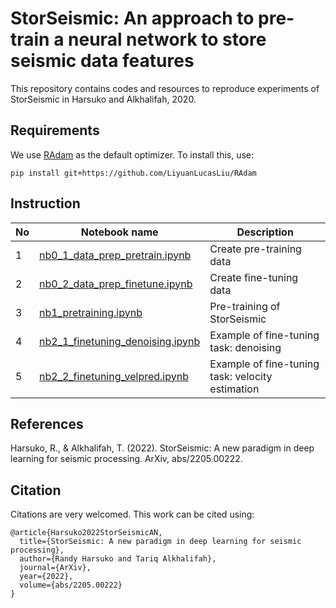 # StorSeismic: An approach to pre-train a neural network to store seismic data features
This repository contains codes and resources to reproduce experiments of StorSeismic in Harsuko and Alkhalifah, 2020.

## Requirements
We use [RAdam](https://github.com/LiyuanLucasLiu/RAdam) as the default optimizer. To install this, use:
```
pip install git+https://github.com/LiyuanLucasLiu/RAdam
```

## Instruction

| No | Notebook name |Description |
| --- | --- | --- |
| 1 | [nb0_1_data_prep_pretrain.ipynb](https://github.com/swag-kaust/storseismic/blob/main/nb0_1_data_prep_pretrain.ipynb) | Create pre-training data |
| 2 | [nb0_2_data_prep_finetune.ipynb](https://github.com/swag-kaust/storseismic/blob/main/nb0_2_data_prep_finetune.ipynb) | Create fine-tuning data |
| 3 | [nb1_pretraining.ipynb](https://github.com/swag-kaust/storseismic/blob/main/nb1_pretraining.ipynb) | Pre-training of StorSeismic |
| 4 | [nb2_1_finetuning_denoising.ipynb](https://github.com/swag-kaust/storseismic/blob/main/nb2_1_finetuning_denoising.ipynb) | Example of fine-tuning task: denoising |
| 5 | [nb2_2_finetuning_velpred.ipynb](https://github.com/swag-kaust/storseismic/blob/main/nb2_2_finetuning_velpred.ipynb) | Example of fine-tuning task: velocity estimation |

## References
Harsuko, R., & Alkhalifah, T. (2022). StorSeismic: A new paradigm in deep learning for seismic processing. ArXiv, abs/2205.00222.

## Citation
Citations are very welcomed. This work can be cited using:
```
@article{Harsuko2022StorSeismicAN,
  title={StorSeismic: A new paradigm in deep learning for seismic processing},
  author={Randy Harsuko and Tariq Alkhalifah},
  journal={ArXiv},
  year={2022},
  volume={abs/2205.00222}
}
```
